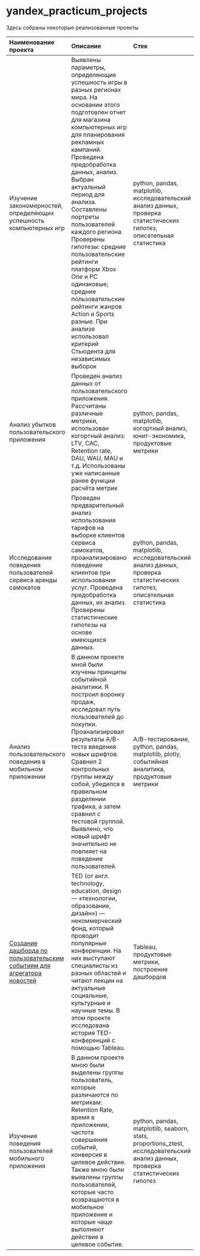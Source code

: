 # yandex_practicum_projects

Здесь собраны некоторые реализованные проекты

| Наименование проекта | Описание | Стек | Статус проекта |
|:----------|:----------|:----------|:----------|
| Изучение закономерностей, определяющих успешность компьютерных игр   | Выявлены параметры, определяющие успешность игры в разных регионах мира. На основании этого подготовлен отчет для магазина компьютерных игр для планирования рекламных кампаний. Проведена предобработка данных, анализ. Выбран актуальный период для анализа. Составлены портреты пользователей каждого региона. Проверены гипотезы: средние пользовательские рейтинги платформ Xbox One и PC одинаковые; средние пользовательские рейтинги жанров Action и Sports разные. При анализе использовал критерий Стьюдента для независимых выборок| python, pandas, matplotlib, исследовательский анализ данных, проверка статистических гипотез, описательная статистика  | завершен |
| Анализ убытков пользовательского приложения | Проведен анализ данных от пользовательского приложения. Рассчитаны различные метрики, использован когортный анализ: LTV, CAC, Retention rate, DAU, WAU, MAU и т.д. Использованы уже написанные ранее функции расчёта метрик   | python, pandas, matplotlib, когортный анализ, юнит-экономика, продуктовые метрики  | завершен |
| Исследование поведения пользователей сервиса аренды самокатов    | Проведен предварительный анализ использования тарифов на выборке клиентов сервиса самокатов, проанализировано поведение клиентов при использовании услуг. Проведена предобработка данных, их анализ. Проверены статистические гипотезы на основе имеющихся данных.   | python, pandas, matplotlib, исследовательский анализ данных, проверка статистических гипотез, описательная статистика   | завершен |
| Анализ пользовательского поведения в мобильном приложении    | В данном проекте мной были изучены принципы событийной аналитики. Я построил воронку продаж, исследовал путь пользователей до покупки. Проанализировал результаты A/B-теста введения новых шрифтов. Сравнил 2 контрольных группы между собой, убедился в правильном разделении трафика, а затем сравнил с тестовой группой. Выявлено, что новый шрифт значительно не повлияет на поведение пользователей.   | А/В-тестирование, python, pandas, matplotlib, plotly, событийная аналитика, продуктовые метрики   | завершен |
| [Создание дашборда по пользовательским событиям для агрегатора новостей](https://github.com/DanilovEvgeniy/Portfolio/tree/main/TED%20by%20Tableau) | TED (от англ. technology, education, design — «технологии, образование, дизайн») — некоммерческий фонд, который проводит популярные конференции. На них выступают специалисты из разных областей и читают лекции на актуальные социальные, культурные и научные темы. В этом проекте исследована история TED-конференций с помощью Tableau. | Tableau, продуктовые метрики, построение дашбордов | завершен |
|  Изучение поведения пользователей мобильного приложения      |   В данном проекте мною были выделены группы пользователь, которые различаются по метрикам: Retention Rate, время в приложении, частота совершения событий, конверсия в целевое действие. Также мною были выявлены группы пользователей, которые часто возвращаются в мобильное приложение и которые чаще выполняют действие в целевое событие.   |   python, pandas, matplotlib, seaborn, stats, proportions_ztest, исследовательский анализ данных, проверка статистических гипотез     |     завершен   |
